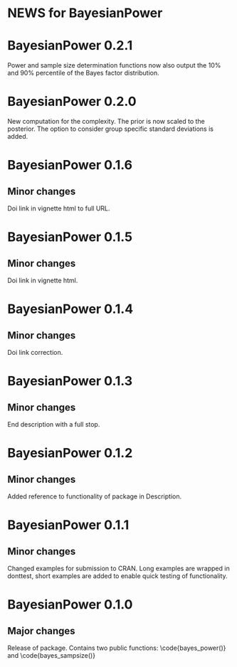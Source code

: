 # NEWS for BayesianPower

# BayesianPower 0.2.1
Power and sample size determination functions now also output the 10% and 90% percentile of the Bayes factor distribution.

# BayesianPower 0.2.0
New computation for the complexity. The prior is now scaled to the posterior.
The option to consider group specific standard deviations is added.

# BayesianPower 0.1.6

## Minor changes
Doi link in vignette html to full URL.

# BayesianPower 0.1.5

## Minor changes
Doi link in vignette html.

# BayesianPower 0.1.4

## Minor changes
Doi link correction.

# BayesianPower 0.1.3

## Minor changes
End description with a full stop.

# BayesianPower 0.1.2

## Minor changes
Added reference to functionality of package in Description.

# BayesianPower 0.1.1

## Minor changes
Changed examples for submission to CRAN. Long examples are wrapped in donttest, 
short examples are added to enable quick testing of functionality.


# BayesianPower 0.1.0

## Major changes
Release of package. Contains two public functions: \code{bayes_power()} and \code{bayes_sampsize()}
